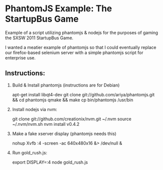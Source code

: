 PhantomJS Example: The StartupBus Game
======================================

Example of a script utilizing phantomjs & nodejs for the purposes of gaming the SXSW 2011 StartupBus Game.  

I wanted a meatier example of phantomjs so that I could eventually replace our firefox-based selenium server with a simple phantomjs script for enterprise use.


Instructions:
---------------

1. Build & Install phantomjs (instructions are for Debian)

    apt-get install libqt4-dev
    git clone git://github.com/ariya/phantomjs.git && cd phantomjs
    qmake && make
    cp bin/phantomjs /usr/bin
    
2. Install nodejs via nvm:

    git clone git://github.com/creationix/nvm.git ~/.nvm
    source ~/.nvm/nvm.sh
    nvm install v0.4.2

3. Make a fake xserver display (phantomjs needs this)

    nohup Xvfb :4 -screen -ac 640x480x16 &> /dev/null &

3. Run gold_rush.js:

    export DISPLAY=:4
    node gold_rush.js

